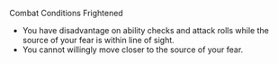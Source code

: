 Combat
Conditions
Frightened
        <ul>
          <li>You have disadvantage on ability checks and attack rolls while the source of your fear is within line of sight.</li>
          <li>You cannot willingly move closer to the source of your fear.</li>
        </ul>
